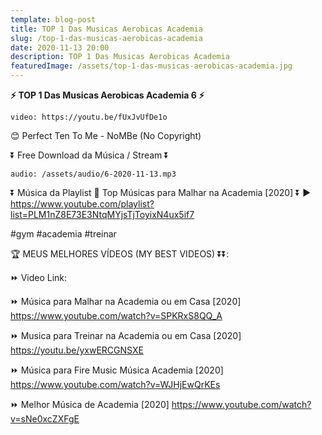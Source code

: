 ```yaml
---
template: blog-post
title: TOP 1 Das Musicas Aerobicas Academia
slug: /top-1-das-musicas-aerobicas-academia
date: 2020-11-13 20:00
description: TOP 1 Das Musicas Aerobicas Academia
featuredImage: /assets/top-1-das-musicas-aerobicas-academia.jpg
---
```

**⚡ TOP 1 Das Musicas Aerobicas Academia 6 ⚡**

<!-- #1: Embed through web URL -->
`video: https://youtu.be/fUxJvUfDe1o`

😊 Perfect Ten To Me - NoMBe (No Copyright)

⏬ Free Download da Música / Stream ⏬

`audio: /assets/audio/6-2020-11-13.mp3`

⏬ Música da Playlist 💙 Top Músicas para Malhar na Academia [2020] ⏬
▶ https://www.youtube.com/playlist?list=PLM1nZ8E73E3NtqMYjsTjToyixN4ux5if7
 
#gym #academia #treinar

🏆 MEUS MELHORES VÍDEOS (MY BEST VIDEOS) ⏬⏬:

⏩ Video Link: 

⏩ Música para Malhar na Academia ou em Casa [2020]
https://www.youtube.com/watch?v=SPKRxS8QQ_A

⏩ Musica para Treinar na Academia ou em Casa [2020]
https://youtu.be/yxwERCGNSXE

⏩ Música para Fire Music Música Academia [2020]
https://www.youtube.com/watch?v=WJHjEwQrKEs

⏩ Melhor Música de Academia [2020]
https://www.youtube.com/watch?v=sNe0xcZXFgE

